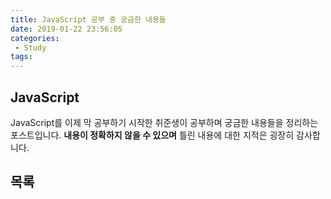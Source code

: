 ```yaml
---
title: JavaScript 공부 중 궁금한 내용들
date: 2019-01-22 23:56:05
categories: 
 - Study
tags:
---
```


## JavaScript

JavaScript를 이제 막 공부하기 시작한 취준생이 공부하며 궁금한 내용들을 정리하는 포스트입니다. **내용이 정확하지 않을 수 있으며** 틀린 내용에 대한 지적은 굉장히 감사합니다.

<!-- more -->

## 목록